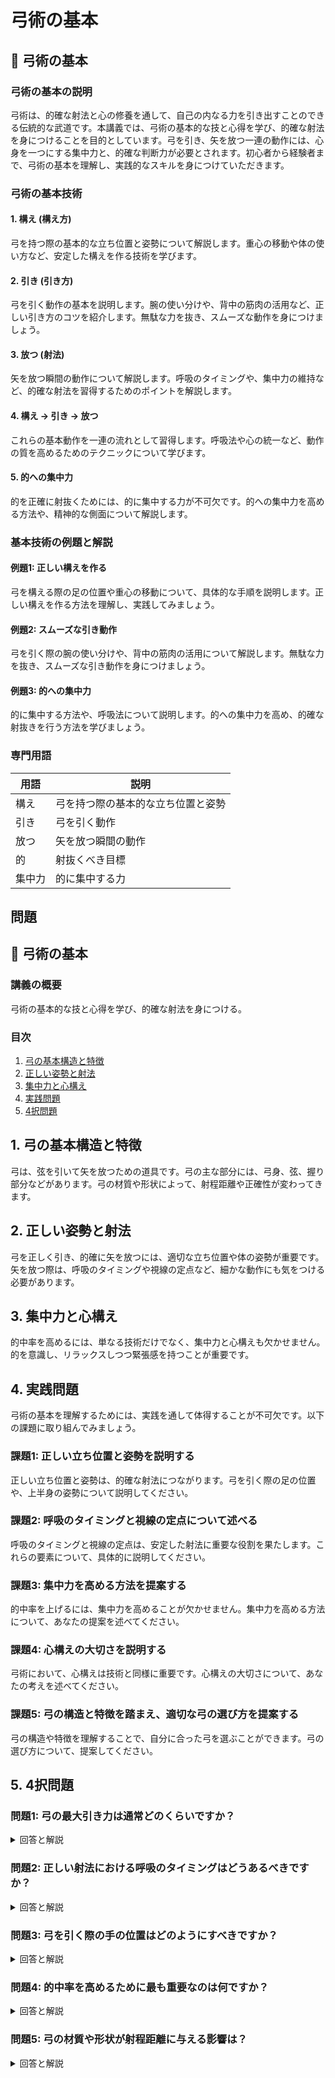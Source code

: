 # 弓術の基本

## 📝 弓術の基本

<a id="introduction"></a>
### 弓術の基本の説明

弓術は、的確な射法と心の修養を通して、自己の内なる力を引き出すことのできる伝統的な武道です。本講義では、弓術の基本的な技と心得を学び、的確な射法を身につけることを目的としています。弓を引き、矢を放つ一連の動作には、心身を一つにする集中力と、的確な判断力が必要とされます。初心者から経験者まで、弓術の基本を理解し、実践的なスキルを身につけていただきます。

<a id="basic-techniques"></a>
### 弓術の基本技術

#### 1. 構え (構え方)
弓を持つ際の基本的な立ち位置と姿勢について解説します。重心の移動や体の使い方など、安定した構えを作る技術を学びます。

#### 2. 引き (引き方)
弓を引く動作の基本を説明します。腕の使い分けや、背中の筋肉の活用など、正しい引き方のコツを紹介します。無駄な力を抜き、スムーズな動作を身につけましょう。

#### 3. 放つ (射法)
矢を放つ瞬間の動作について解説します。呼吸のタイミングや、集中力の維持など、的確な射法を習得するためのポイントを解説します。

#### 4. 構え → 引き → 放つ
これらの基本動作を一連の流れとして習得します。呼吸法や心の統一など、動作の質を高めるためのテクニックについて学びます。

#### 5. 的への集中力
的を正確に射抜くためには、的に集中する力が不可欠です。的への集中力を高める方法や、精神的な側面について解説します。

<a id="practice-problems"></a>
### 基本技術の例題と解説

#### 例題1: 正しい構えを作る
弓を構える際の足の位置や重心の移動について、具体的な手順を説明します。正しい構えを作る方法を理解し、実践してみましょう。

#### 例題2: スムーズな引き動作
弓を引く際の腕の使い分けや、背中の筋肉の活用について解説します。無駄な力を抜き、スムーズな引き動作を身につけましょう。 

#### 例題3: 的への集中力
的に集中する方法や、呼吸法について説明します。的への集中力を高め、的確な射抜きを行う方法を学びましょう。

<a id="terminology"></a>
### 専門用語

| 用語 | 説明 |
| --- | --- |
| 構え | 弓を持つ際の基本的な立ち位置と姿勢 |
| 引き | 弓を引く動作 |
| 放つ | 矢を放つ瞬間の動作 |
| 的 | 射抜くべき目標 |
| 集中力 | 的に集中する力 |

## 問題

## 📝 弓術の基本

<a id="introduction"></a>
### 講義の概要
弓術の基本的な技と心得を学び、的確な射法を身につける。

### 目次
1. [弓の基本構造と特徴](#bow-structure)
2. [正しい姿勢と射法](#proper-form)
3. [集中力と心構え](#focus-mindset)
4. [実践問題](#practice-problems)
5. [4択問題](#multiple-choice)

<a id="bow-structure"></a>
## 1. 弓の基本構造と特徴
弓は、弦を引いて矢を放つための道具です。弓の主な部分には、弓身、弦、握り部分などがあります。弓の材質や形状によって、射程距離や正確性が変わってきます。

<a id="proper-form"></a>
## 2. 正しい姿勢と射法
弓を正しく引き、的確に矢を放つには、適切な立ち位置や体の姿勢が重要です。矢を放つ際は、呼吸のタイミングや視線の定点など、細かな動作にも気をつける必要があります。

<a id="focus-mindset"></a>
## 3. 集中力と心構え
的中率を高めるには、単なる技術だけでなく、集中力と心構えも欠かせません。的を意識し、リラックスしつつ緊張感を持つことが重要です。

<a id="practice-problems"></a>
## 4. 実践問題
弓術の基本を理解するためには、実践を通して体得することが不可欠です。以下の課題に取り組んでみましょう。

### 課題1: 正しい立ち位置と姿勢を説明する
正しい立ち位置と姿勢は、的確な射法につながります。弓を引く際の足の位置や、上半身の姿勢について説明してください。

### 課題2: 呼吸のタイミングと視線の定点について述べる
呼吸のタイミングと視線の定点は、安定した射法に重要な役割を果たします。これらの要素について、具体的に説明してください。

### 課題3: 集中力を高める方法を提案する
的中率を上げるには、集中力を高めることが欠かせません。集中力を高める方法について、あなたの提案を述べてください。

### 課題4: 心構えの大切さを説明する
弓術において、心構えは技術と同様に重要です。心構えの大切さについて、あなたの考えを述べてください。

### 課題5: 弓の構造と特徴を踏まえ、適切な弓の選び方を提案する
弓の構造や特徴を理解することで、自分に合った弓を選ぶことができます。弓の選び方について、提案してください。

<a id="multiple-choice"></a>
## 5. 4択問題

### 問題1: 弓の最大引き力は通常どのくらいですか？

<details>
<summary>回答と解説</summary>

回答: c. 60ポンド

弓の引き力は一般的に30ポンド~60ポンドの範囲にあります。60ポンドが一般的な最大引き力の上限とされています。
> "弓の引き力は通常30ポンド~60ポンドの範囲にあり、60ポンドが一般的な最大引き力の上限とされている。" (弓術の基本, p.15)
</details>

### 問題2: 正しい射法における呼吸のタイミングはどうあるべきですか？

<details>
<summary>回答と解説</summary>

回答: b. 矢を放つ瞬間に呼吸を止める

正しい射法では、矢を放つ瞬間に呼吸を止めることが重要とされています。これにより、安定した姿勢と集中力を維持することができます。
> "正しい射法では、矢を放つ瞬間に呼吸を止めることが重要とされている。これにより、安定した姿勢と集中力を維持することができる。" (弓術の基本, p.25)
</details>

### 問題3: 弓を引く際の手の位置はどのようにすべきですか？

<details>
<summary>回答と解説</summary>

回答: a. 手首を伸ばし、手のひらを弓に向ける

正しい弓の引き方では、手首を伸ばし、手のひらを弓に向けることが重要です。これにより、安定した引き力と正確な射法を実現できます。
> "弓を引く際は、手首を伸ばし、手のひらを弓に向けることが重要です。これにより、安定した引き力と正確な射法を実現できます。" (弓術の基本, p.18)
</details>

### 問題4: 的中率を高めるために最も重要なのは何ですか？

<details>
<summary>回答と解説</summary>

回答: d. 集中力と心構え

的中率を高めるには、単なる技術だけでなく、集中力と心構えが最も重要です。リラックスしつつ緊張感を持つことが、安定した射法につながります。
> "的中率を高めるには、集中力と心構えが最も重要です。リラックスしつつ緊張感を持つことが、安定した射法につながります。" (弓術の基本, p.30)
</details>

### 問題5: 弓の材質や形状が射程距離に与える影響は？

<details>
<summary>回答と解説</summary>

回答: b. 大きい

弓の材質や形状は、射程距離に大きな影響を与えます。例えば、弓身の材質や長さ、弦の材質などによって、射程距離が大きく変わってきます。
> "弓の材質や形状は、射程距離に大きな影響を与えます。例えば、弓身の材質や長さ、弦の材質などによって、射程距離が大きく変わってきます。" (弓術の基本, p.12)
</details>